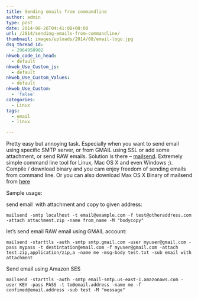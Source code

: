 ```yaml
---
title: Sending emails from commandline
author: admin
type: post
date: 2014-08-26T04:41:08+00:00
url: /2014/sending-emails-from-commandline/
thumbnail: images/uploads/2014/08/email-logo.jpg
dsq_thread_id:
  - 2964950902
nkweb_code_in_head:
  - default
nkweb_Use_Custom_js:
  - default
nkweb_Use_Custom_Values:
  - default
nkweb_Use_Custom:
  - 'false'
categories:
  - Linux
tags:
  - email
  - linux

---
```

Pretty easy but annoying task. Especially when you want to send email using specific SMTP server, or from GMAIL using SSL or add some attachment, or send RAW emails. Solution is there &#8211; <a href="https://github.com/muquit/mailsend/" target="_blank" rel="noopener">mailsend</a>. Extremely simple command line tool for Linux, Mac OS X and even Windows ;). Compile / download binary and you cam enjoy freedom of sending emails from command line. Or you can also download Max OS X Binary of mailsend from [here][1]

<!--more-->

Sample usage:

send email  with attachment and copy to given address:

```
mailsend -smtp localhost -t email@example.com -f test@otheraddress.com -attach attachment.zip -name from_name -M "bodycopy"
```

let&#8217;s send email RAW email using GMAIL account:

```
mailsend -starttls -auth -smtp smtp.gmail.com -user myuser@gmail.com -pass mypass -t destintation@email.com -f myuser@gmail.com -attach test.zip,application/zip,a -name me -msg-body test.txt -sub email with attachment
```

Send email using Amazon SES

```
mailsend -starttls -auth -smtp email-smtp.us-east-1.amazonaws.com -user KEY -pass PASS -t to@email.address -name me -f confimed@email.address -sub test -M "message"
```

 [1]: http://demo.spidersoft.com.au/download/mailsend